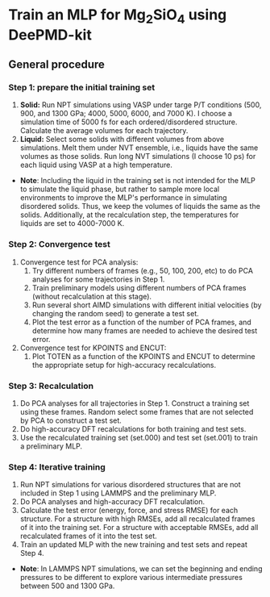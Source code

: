 # Train an MLP for Mg<sub>2</sub>SiO<sub>4</sub> using DeePMD-kit

## General procedure
### Step 1: prepare the initial training set
1. **Solid:** Run NPT simulations using VASP under targe P/T conditions (500, 900, and 1300 GPa; 4000, 5000, 6000, and 7000 K). I choose a simulation time of 5000 fs for each ordered/disordered structure. Calculate the average volumes for each trajectory.
2. **Liquid:** Select some solids with different volumes from above simulations. Melt them under NVT ensemble, i.e., liquids have the same volumes as those solids. Run long NVT simulations (I choose 10 ps) for each liquid using VASP at a high temperature.
* **Note**: Including the liquid in the training set is not intended for the MLP to simulate the liquid phase, but rather to sample more local environments to improve the MLP's performance in simulating disordered solids. Thus, we keep the volumes of liquids the same as the solids. Additionally, at the recalculation step, the temperatures for liquids are set to 4000-7000 K.

### Step 2: Convergence test
1. Convergence test for PCA analysis:
   1. Try different numbers of frames (e.g., 50, 100, 200, etc) to do PCA analyses for some trajectories in Step 1. 
   2. Train preliminary models using different numbers of PCA frames (without recalculation at this stage). 
   3. Run several short AIMD simulations with different initial velocities (by changing the random seed) to generate a test set. 
   4. Plot the test error as a function of the number of PCA frames, and determine how many frames are needed to achieve the desired test error.
2. Convergence test for KPOINTS and ENCUT:
   1. Plot TOTEN as a function of the KPOINTS and ENCUT to determine the appropriate setup for high-accuracy recalculations.
   
### Step 3: Recalculation
1. Do PCA analyses for all trajectories in Step 1. Construct a training set using these frames. Random select some frames that are not selected by PCA to construct a test set.
2. Do high-accuracy DFT recalculations for both training and test sets.
3. Use the recalculated training set (set.000) and test set (set.001) to train a preliminary MLP.

### Step 4: Iterative training
1. Run NPT simulations for various disordered structures that are not included in Step 1 using LAMMPS and the preliminary MLP.
2. Do PCA analyses and high-accuracy DFT recalculation.
3. Calculate the test error (energy, force, and stress RMSE) for each structure. For a structure with high RMSEs, add all recalculated frames of it into the training set. For a structure with acceptable RMSEs, add all recalculated frames of it into the test set.
4. Train an updated MLP with the new training and test sets and repeat Step 4.
* **Note**: In LAMMPS NPT simulations, we can set the beginning and ending pressures to be different to explore various intermediate pressures between 500 and 1300 GPa.
